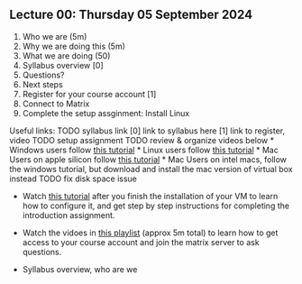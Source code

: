 ## Lecture 00: Thursday 05 September 2024

1. Who we are (5m)
1. Why we are doing this (5m)
1. What we are doing (50)
  1. Syllabus overview [0]
  1. Questions?
1. Next steps
  1. Register for your course account [1]
  1. Connect to Matrix
  1. Complete the setup assginment: Install Linux


Useful links:
TODO syllabus link
[0] link to syllabus here
[1] link to register, video
TODO setup assignment
TODO review & organize videos below
    * Windows users follow [this tutorial](https://www.youtube.com/playlist?list=PLD7h3bLB5mqsfHZkNlyYG177Y6oKP63Vh)
    * Linux users follow [this tutorial](https://www.youtube.com/playlist?list=PLD7h3bLB5mquEdrZJ6xG3izW8l30WqIXs)
    * Mac Users on apple silicon follow [this tutorial](https://www.youtube.com/playlist?list=PLD7h3bLB5mquN8-yTutftOWS8jQipZvOZ)
    * Mac Users on intel macs, follow the windows tutorial, but download and install the mac version of virtual box instead
TODO fix disk space issue
* Watch [this tutorial](https://youtu.be/Ub62duJEPhQ) after you finish the installation of your VM to learn how to configure it, and get step by step instructions for completing the introduction assignment.
* Watch the vidoes in [this playlist](https://www.youtube.com/playlist?list=PLD7h3bLB5mqtPe-I1z2j4-Xao_5yK_N2H) (approx 5m total) to learn how to get access to your course account and join the matrix server to ask questions.

* Syllabus overview, who are we
